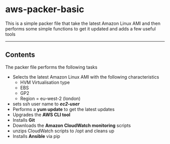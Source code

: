 ﻿**aws-packer-basic**
===================


This is a simple packer file that take the latest Amazon Linux AMI and then performs some simple functions to get it updated and adds a few useful tools

----------


Contents
-------------

The packer file performs the following tasks

 - Selects the latest Amazon Linux AMI with the following characteristics
	 - HVM Virtualisation type
	 - EBS
	 - GP2
	 - Region = eu-west-2 (london)
 - sets ssh user name to ***ec2-user***
 - Performs a **yum update** to get the latest updates
 - Upgrades the **AWS CLI tool**
 - Installs **Git**
 - Downloads the **Amazon CloudWatch monitoring** scripts 
 - unzips CloudWatch scripts to /opt and cleans up
 - Installs **Ansible** via pip
